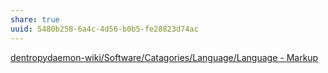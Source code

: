 ```yaml
---
share: true
uuid: 5480b258-6a4c-4d56-b0b5-fe28823d74ac
---
```

[dentropydaemon-wiki/Software/Catagories/Language/Language - Markup](/undefined)